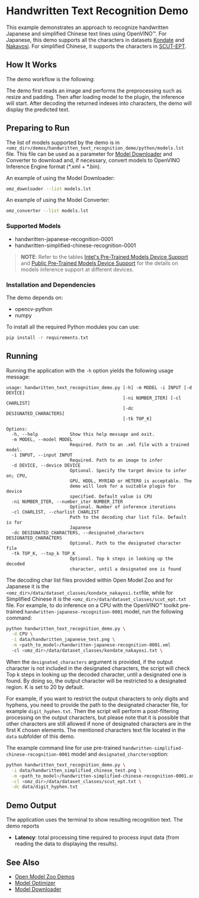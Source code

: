# Handwritten Text Recognition Demo

This example demonstrates an approach to recognize handwritten Japanese and simplified Chinese text lines using OpenVINO™. For Japanese, this demo supports all the characters in datasets [Kondate](http://web.tuat.ac.jp/~nakagawa/database/en/kondate_about.html) and [Nakayosi](http://web.tuat.ac.jp/~nakagawa/database/en/about_nakayosi.html). For simplified Chinese, it supports the characters in [SCUT-EPT](https://github.com/HCIILAB/SCUT-EPT_Dataset_Release).

## How It Works

The demo workflow is the following:

The demo first reads an image and performs the preprocessing such as resize and padding. Then after loading model to the plugin, the inference will start. After decoding the returned indexes into characters, the demo will display the predicted text.

## Preparing to Run

The list of models supported by the demo is in `<omz_dir>/demos/handwritten_text_recognition_demo/python/models.lst` file.
This file can be used as a parameter for [Model Downloader](../../../tools/model_tools/README.md) and Converter to download and, if necessary, convert models to OpenVINO Inference Engine format (\*.xml + \*.bin).

An example of using the Model Downloader:

```sh
omz_downloader --list models.lst
```

An example of using the Model Converter:

```sh
omz_converter --list models.lst
```

### Supported Models

* handwritten-japanese-recognition-0001
* handwritten-simplified-chinese-recognition-0001

> **NOTE**: Refer to the tables [Intel's Pre-Trained Models Device Support](../../../models/intel/device_support.md) and [Public Pre-Trained Models Device Support](../../../models/public/device_support.md) for the details on models inference support at different devices.

### Installation and Dependencies

The demo depends on:

* opencv-python
* numpy

To install all the required Python modules you can use:

``` sh
pip install -r requirements.txt
```

## Running

Running the application with the `-h` option yields the following usage message:

```
usage: handwritten_text_recognition_demo.py [-h] -m MODEL -i INPUT [-d DEVICE]
                                            [-ni NUMBER_ITER] [-cl CHARLIST]
                                            [-dc DESIGNATED_CHARACTERS]
                                            [-tk TOP_K]

Options:
  -h, --help            Show this help message and exit.
  -m MODEL, --model MODEL
                        Required. Path to an .xml file with a trained model.
  -i INPUT, --input INPUT
                        Required. Path to an image to infer
  -d DEVICE, --device DEVICE
                        Optional. Specify the target device to infer on; CPU,
                        GPU, HDDL, MYRIAD or HETERO is acceptable. The
                        demo will look for a suitable plugin for device
                        specified. Default value is CPU
  -ni NUMBER_ITER, --number_iter NUMBER_ITER
                        Optional. Number of inference iterations
  -cl CHARLIST, --charlist CHARLIST
                        Path to the decoding char list file. Default is for
                        Japanese
  -dc DESIGNATED_CHARACTERS, --designated_characters DESIGNATED_CHARACTERS
                        Optional. Path to the designated character file
  -tk TOP_K, --top_k TOP_K
                        Optional. Top k steps in looking up the decoded
                        character, until a designated one is found
```

The decoding char list files provided within Open Model Zoo and for Japanese it is the `<omz_dir>/data/dataset_classes/kondate_nakayosi.txt`file, while for Simplified Chinese it is the `<omz_dir>/data/dataset_classes/scut_ept.txt` file. For example, to do inference on a CPU with the OpenVINO&trade; toolkit pre-trained `handwritten-japanese-recognition-0001` model, run the following command:

```sh
python handwritten_text_recognition_demo.py \
  -d CPU \
  -i data/handwritten_japanese_test.png \
  -m <path_to_model>/handwritten-japanese-recognition-0001.xml
  -cl <omz_dir>/data/dataset_classes/kondate_nakayosi.txt \
```

When the `designated_characters` argument is provided, if the output character is not included in the designated characters, the script will check Top k steps in looking up the decoded character, until a designated one is found. By doing so, the output character will be restricted to a designated region. K is set to 20 by default.

For example, if you want to restrict the output characters to only digits and hyphens, you need to provide the path to the designated character file, for example `digit_hyphen.txt`. Then the script will perform a post-filtering processing on the output characters, but please note that it is possible that other characters are still allowed if none of designated characters are in the first K chosen elements. The mentioned characters text file located in the `data` subfolder of this demo.

The example command line for use pre-trained `handwritten-simplified-chinese-recognition-0001` model and `designated_charcters`option:

```sh
python handwritten_text_recognition_demo.py \
  -i data/handwritten_simplified_chinese_test.png \
  -m <path_to_model>/handwritten-simplified-chinese-recognition-0001.xml \
  -cl <omz_dir>/data/dataset_classes/scut_ept.txt \
  -dc data/digit_hyphen.txt
```

## Demo Output

The application uses the terminal to show resulting recognition text.
The demo reports

* **Latency**: total processing time required to process input data (from reading the data to displaying the results).

## See Also

* [Open Model Zoo Demos](../../README.md)
* [Model Optimizer](https://docs.openvinotoolkit.org/latest/_docs_MO_DG_Deep_Learning_Model_Optimizer_DevGuide.html)
* [Model Downloader](../../../tools/model_tools/README.md)
